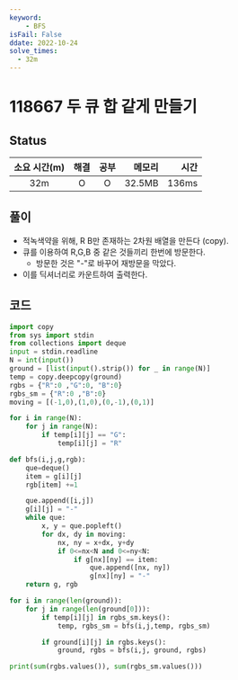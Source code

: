 ```yaml
---
keyword:
    - BFS
isFail: False
ddate: 2022-10-24
solve_times:
  - 32m
---
```


# 118667 두 큐 합 같게 만들기

## Status

| 소요 시간(m) | 해결 | 공부 |  메모리 |  시간 |
| :-------: | :-------: | :-------: | ------: | ----: |
|    32m     |    O    |    O      | 32.5MB | 136ms |

## 풀이

- 적녹색약을 위해, R B만 존재하는 2차원 배열을 만든다 (copy).
- 큐를 이용하여 R,G,B 중 같은 것들끼리 한번에 방문한다.
  - 방문한 것은 "-"로 바꾸어 재방문을 막았다. 
- 이를 딕셔너리로 카운트하여 출력한다.
 

## 코드

```python
import copy
from sys import stdin
from collections import deque
input = stdin.readline
N = int(input())
ground = [list(input().strip()) for _ in range(N)]
temp = copy.deepcopy(ground)
rgbs = {"R":0 ,"G":0, "B":0}
rgbs_sm = {"R":0 ,"B":0}
moving = [(-1,0),(1,0),(0,-1),(0,1)]

for i in range(N):
    for j in range(N):
        if temp[i][j] == "G":
            temp[i][j] = "R"

def bfs(i,j,g,rgb):
    que=deque()
    item = g[i][j]
    rgb[item] +=1

    que.append([i,j])
    g[i][j] = "-"
    while que:
        x, y = que.popleft()
        for dx, dy in moving:
            nx, ny = x+dx, y+dy
            if 0<=nx<N and 0<=ny<N:
                if g[nx][ny] == item:
                    que.append([nx, ny])
                    g[nx][ny] = "-"
    return g, rgb

for i in range(len(ground)):
    for j in range(len(ground[0])):
        if temp[i][j] in rgbs_sm.keys():
            temp, rgbs_sm = bfs(i,j,temp, rgbs_sm)

        if ground[i][j] in rgbs.keys():
            ground, rgbs = bfs(i,j, ground, rgbs)

print(sum(rgbs.values()), sum(rgbs_sm.values()))
```
